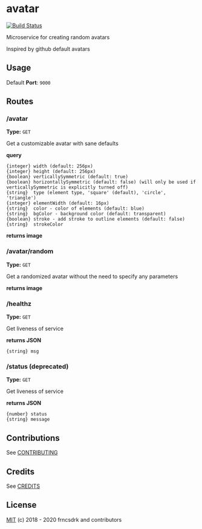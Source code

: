 # avatar

[![Build Status](https://api.cirrus-ci.com/github/frncsdrk/avatar.svg)](https://cirrus-ci.com/github/frncsdrk/avatar)

Microservice for creating random avatars

Inspired by github default avatars

## Usage

Default **Port**: `9000`

## Routes

### /avatar

**Type:** `GET`

Get a customizable avatar with sane defaults

**query**

```
{integer} width (default: 256px)
{integer} height (default: 256px)
{boolean} verticallySymmetric (default: true)
{boolean} horizontallySymmetric (default: false) (will only be used if verticallySymmetric is explicitly turned off)
{string}  type (element type, 'square' (default), 'circle', 'triangle')
{integer} elementWidth (default: 16px)
{string}  color - color of elements (default: blue)
{string}  bgColor - background color (default: transparent)
{boolean} stroke - add stroke to outline elements (default: false)
{string}  strokeColor
```

**returns image**

### /avatar/random

**Type:** `GET`

Get a randomized avatar without the need to specify any parameters

**returns image**

### /healthz

**Type:** `GET`

Get liveness of service

**returns JSON**

```
{string} msg
```

### /status (deprecated)

**Type:** `GET`

Get liveness of service

**returns JSON**

```
{number} status
{string} message
```

## Contributions

See [CONTRIBUTING](https://github.com/frncsdrk/avatar/blob/master/CONTRIBUTING.md)

## Credits

See [CREDITS](https://github.com/frncsdrk/avatar/blob/master/CREDITS)

## License

[MIT](https://github.com/frncsdrk/avatar/blob/master/LICENSE) (c) 2018 - 2020 frncsdrk and contributors
